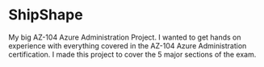 # ShipShape
My big AZ-104 Azure Administration Project. I wanted to get hands on experience with everything covered in the AZ-104 Azure Administration certification. I made this project to cover the 5 major sections of the exam.
